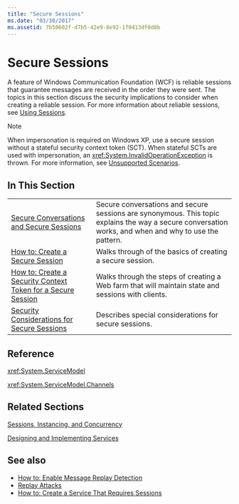 ```yaml
---
title: "Secure Sessions"
ms.date: "03/30/2017"
ms.assetid: 7b50602f-d7b5-42e9-8e92-1f0413df0d8b
---
```

# Secure Sessions
A feature of Windows Communication Foundation (WCF) is reliable sessions that guarantee messages are received in the order they were sent. The topics in this section discuss the security implications to consider when creating a reliable session. For more information about reliable sessions, see [Using Sessions](../using-sessions.md).  
  
> [!NOTE]
> When impersonation is required on Windows XP, use a secure session without a stateful security context token (SCT). When stateful SCTs are used with impersonation, an <xref:System.InvalidOperationException> is thrown. For more information, see [Unsupported Scenarios](unsupported-scenarios.md).  
  
## In This Section  
  
|||  
|-|-|  
|[Secure Conversations and Secure Sessions](secure-conversations-and-secure-sessions.md)|Secure conversations and secure sessions are synonymous. This topic explains the way a secure conversation works, and when and why to use the pattern.|  
|[How to: Create a Secure Session](how-to-create-a-secure-session.md)|Walks through of the basics of creating a secure session.|  
|[How to: Create a Security Context Token for a Secure Session](how-to-create-a-security-context-token-for-a-secure-session.md)|Walks through the steps of creating a Web farm that will maintain state and sessions with clients.|  
|[Security Considerations for Secure Sessions](security-considerations-for-secure-sessions.md)|Describes special considerations for secure sessions.|  
  
## Reference  
 <xref:System.ServiceModel>  
  
 <xref:System.ServiceModel.Channels>  
  
## Related Sections  
 [Sessions, Instancing, and Concurrency](sessions-instancing-and-concurrency.md)  
  
 [Designing and Implementing Services](../designing-and-implementing-services.md)  
  
## See also

- [How to: Enable Message Replay Detection](how-to-enable-message-replay-detection.md)
- [Replay Attacks](replay-attacks.md)
- [How to: Create a Service That Requires Sessions](how-to-create-a-service-that-requires-sessions.md)
